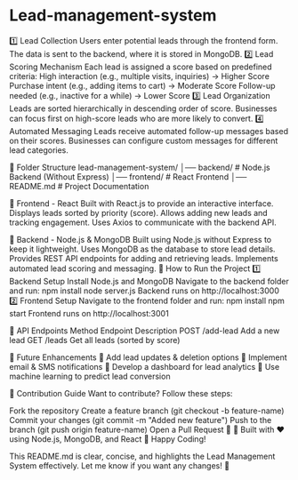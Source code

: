 # Lead-management-system
1️⃣ Lead Collection
Users enter potential leads through the frontend form.
The data is sent to the backend, where it is stored in MongoDB.
2️⃣ Lead Scoring Mechanism
Each lead is assigned a score based on predefined criteria:
High interaction (e.g., multiple visits, inquiries) → Higher Score
Purchase intent (e.g., adding items to cart) → Moderate Score
Follow-up needed (e.g., inactive for a while) → Lower Score
3️⃣ Lead Organization
Leads are sorted hierarchically in descending order of score.
Businesses can focus first on high-score leads who are more likely to convert.
4️⃣ Automated Messaging
Leads receive automated follow-up messages based on their scores.
Businesses can configure custom messages for different lead categories.

📌 Folder Structure
lead-management-system/
│── backend/              # Node.js Backend (Without Express)
│── frontend/             # React Frontend
│── README.md             # Project Documentation


📌 Frontend - React
Built with React.js to provide an interactive interface.
Displays leads sorted by priority (score).
Allows adding new leads and tracking engagement.
Uses Axios to communicate with the backend API.

📌 Backend - Node.js & MongoDB
Built using Node.js without Express to keep it lightweight.
Uses MongoDB as the database to store lead details.
Provides REST API endpoints for adding and retrieving leads.
Implements automated lead scoring and messaging.
📌 How to Run the Project
1️⃣ Backend Setup
Install Node.js and MongoDB
Navigate to the backend folder and run:
npm install
node server.js
Backend runs on http://localhost:3000
2️⃣ Frontend Setup
Navigate to the frontend folder and run:
npm install
npm start
Frontend runs on http://localhost:3001

📌 API Endpoints
Method	Endpoint	Description
POST	 /add-lead	Add a new lead
GET   /leads	    Get all leads (sorted by score)

📌 Future Enhancements
🔹 Add lead updates & deletion options
🔹 Implement email & SMS notifications
🔹 Develop a dashboard for lead analytics
🔹 Use machine learning to predict lead conversion

📌 Contribution Guide
Want to contribute? Follow these steps:

Fork the repository
Create a feature branch (git checkout -b feature-name)
Commit your changes (git commit -m "Added new feature")
Push to the branch (git push origin feature-name)
Open a Pull Request 🚀
📌 Built with ❤️ using Node.js, MongoDB, and React
🚀 Happy Coding!

This README.md is clear, concise, and highlights the Lead Management System effectively. Let me know if you want any changes! 🚀
